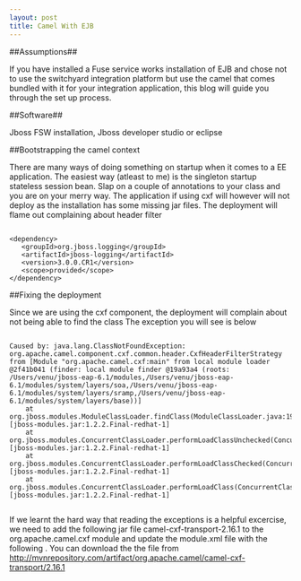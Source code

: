 ```yaml
---
layout: post
title: Camel With EJB
---
```


##Assumptions##

If you have installed a Fuse service works installation of EJB and chose not to use the switchyard
integration platform but use the camel that comes bundled with it for your integration application,
this blog will guide you through the set up process.

##Software##

Jboss FSW installation, Jboss developer studio or eclipse

##Bootstrapping the camel context

There are many ways of doing something on startup when it comes to a EE application. The easiest way (atleast to me)
is the singleton startup stateless session bean. Slap on a couple of annotations to your class and you are 
on your merry way. The application if using cxf will however will not deploy as the installation has some missing
jar files. The deployment will flame out complaining about header filter

```

<dependency>
   <groupId>org.jboss.logging</groupId>
   <artifactId>jboss-logging</artifactId>
   <version>3.0.0.CR1</version>
   <scope>provided</scope>
</dependency>

```

##Fixing the deployment

Since we are using the cxf component, the deployment will complain about not being able to find the class
The exception you will see is below

```

Caused by: java.lang.ClassNotFoundException: org.apache.camel.component.cxf.common.header.CxfHeaderFilterStrategy from [Module "org.apache.camel.cxf:main" from local module loader @2f41b041 (finder: local module finder @19a93a4 (roots: /Users/venu/jboss-eap-6.1/modules,/Users/venu/jboss-eap-6.1/modules/system/layers/soa,/Users/venu/jboss-eap-6.1/modules/system/layers/sramp,/Users/venu/jboss-eap-6.1/modules/system/layers/base))]
	at org.jboss.modules.ModuleClassLoader.findClass(ModuleClassLoader.java:196) [jboss-modules.jar:1.2.2.Final-redhat-1]
	at org.jboss.modules.ConcurrentClassLoader.performLoadClassUnchecked(ConcurrentClassLoader.java:444) [jboss-modules.jar:1.2.2.Final-redhat-1]
	at org.jboss.modules.ConcurrentClassLoader.performLoadClassChecked(ConcurrentClassLoader.java:432) [jboss-modules.jar:1.2.2.Final-redhat-1]
	at org.jboss.modules.ConcurrentClassLoader.performLoadClass(ConcurrentClassLoader.java:374) [jboss-modules.jar:1.2.2.Final-redhat-1]


```

If we learnt the hard way that reading the exceptions is a helpful excercise, we need to add the following jar file
camel-cxf-transport-2.16.1 to the org.apache.camel.cxf module and update the module.xml file with the following
<resource-root path="camel-cxf-transport-2.16.1.jar"/> . You can download the the file from 
http://mvnrepository.com/artifact/org.apache.camel/camel-cxf-transport/2.16.1
 










